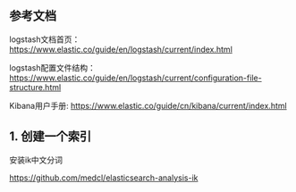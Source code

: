 ## 参考文档

logstash文档首页：
https://www.elastic.co/guide/en/logstash/current/index.html

logstash配置文件结构：
https://www.elastic.co/guide/en/logstash/current/configuration-file-structure.html

Kibana用户手册:
https://www.elastic.co/guide/cn/kibana/current/index.html

## 1. 创建一个索引

安装ik中文分词

https://github.com/medcl/elasticsearch-analysis-ik
